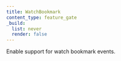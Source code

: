 ```yaml
---
title: WatchBookmark
content_type: feature_gate
_build:
  list: never
  render: false
---
```

Enable support for watch bookmark events.
